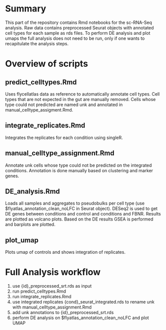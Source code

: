 # Summary 

This part of the repository contains Rmd notebooks for the sc-RNA-Seq analysis. 
Raw data contains preprocessed Seurat objects with annotated cell types for each 
sample as rds files. 
To perform DE analysis and plot umaps the full analysis does not need to be run, 
only if one wants to recapitulate the analysis steps.

# Overview of scripts

## predict_celltypes.Rmd

Uses flycellatlas data as reference to automatically annotate cell types. 
Cell types that are not expected in the gut are manually removed. Cells whose 
type could not predicted are named unk and annotated in manual_celltype_assigment.Rmd.

## integrate_replicates.Rmd

Integrates the replicates for each condition using singleR.

## manual_celltype_assignment.Rmd

Annotate unk cells whose type could not be predicted on the integrated conditions.
Annotation is done manually based on clustering and marker genes.

## DE_analysis.Rmd

Loads all samples and aggregates to pseudobulks per cell type 
(use $flyatlas_annotation_clean_noLFC in Seurat object). DESeq2 is used 
to get DE genes between conditions and control and conditions and FBNR. Results 
are plotted as volcano plots. Based on the DE results GSEA is performed and 
barplots are plotted.

## plot_umap

Plots umap of controls and shows integration of replicates.

# Full Analysis workflow

1) use {id}_preprocessed_srt.rds as input
2) run predict_celltypes.Rmd 
3) run integrate_replicates.Rmd
4) use integrated replicates {cond}_seurat_integrated.rds to rename unk with manual_celltype_assignment.Rmd
5) add unk annotations to {id}_preprocessed_srt.rds
6) perform DE analysis on $flyatlas_annotation_clean_noLFC and plot UMAP
